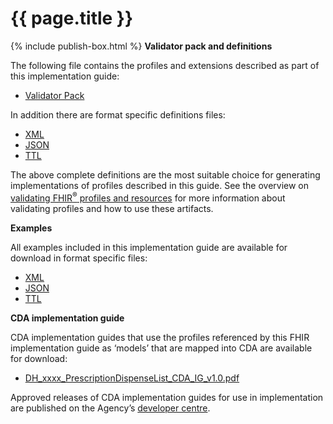 # {{ page.title }}
{% include publish-box.html %}
**Validator pack and definitions**

The following file contains the profiles and extensions described as part of this implementation guide:
- [Validator Pack](validator.pack)

In addition there are format specific definitions files:
- [XML](definitions.xml.zip)
- [JSON](definitions.json.zip)
- [TTL](definitions.ttl.zip)

The above complete definitions are the most suitable choice for generating implementations of profiles described in this guide. See the overview on [validating FHIR<sup>&reg;</sup> profiles and resources](http://hl7.org/fhir/STU3/validation.html) for more information about validating profiles and how to use these artifacts.

**Examples** 

All examples included in this implementation guide are available for download in format specific files:

- [XML](examples.xml.zip)
- [JSON](examples.json.zip)
- [TTL](examples.ttl.zip)

**CDA implementation guide**

CDA implementation guides that use the profiles referenced by this FHIR implementation guide as ‘models’ that are mapped into CDA are available for download:

- [DH_xxxx_PrescriptionDispenseList_CDA_IG_v1.0.pdf](DH_xxxx_PrescriptionDispenseList_CDA_IG_v1.0.pdf)

Approved releases of CDA implementation guides for use in implementation are published on the Agency’s [developer centre](https://developer.digitalhealth.gov.au/).
